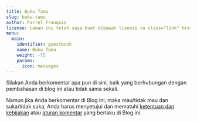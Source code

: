 ```yaml
---
title: Buku Tamu
slug: buku-tamu
author: Farrel Franqois
license: Laman ini telah saya buat dibawah lisensi <a class="link" href="https://creativecommons.org/licenses/by-nd/4.0/" target="_blank" rel="noopener">CC BY-ND 4.0</a>
menu:
  main:
    identifier: guestbook
    name: Buku Tamu
    weight: -75
    params:
      icon: messages
---
```


Silakan Anda berkomentar apa pun di sini, baik yang berhubungan dengan pembahasan di blog ini atau tidak sama sekali.

Namun jika Anda berkomentar di Blog ini, maka mau/tidak mau dan suka/tidak suka, Anda harus menyetujui dan mematuhi [ketentuan dan kebijakan](/ketentuan-dan-kebijakan-blog) atau [aturan komentar](/ketentuan-dan-kebijakan-blog#kebijakan-komentar) yang berlaku di Blog ini.
